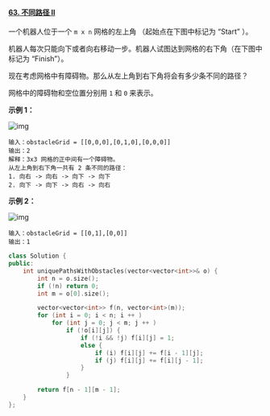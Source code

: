#### [63. 不同路径 II](https://leetcode-cn.com/problems/unique-paths-ii/)

一个机器人位于一个 `m x n` 网格的左上角 （起始点在下图中标记为 “Start” ）。

机器人每次只能向下或者向右移动一步。机器人试图达到网格的右下角（在下图中标记为 “Finish”）。

现在考虑网格中有障碍物。那么从左上角到右下角将会有多少条不同的路径？

网格中的障碍物和空位置分别用 `1` 和 `0` 来表示。

**示例 1：**

![img](https://assets.leetcode.com/uploads/2020/11/04/robot1.jpg)

```
输入：obstacleGrid = [[0,0,0],[0,1,0],[0,0,0]]
输出：2
解释：3x3 网格的正中间有一个障碍物。
从左上角到右下角一共有 2 条不同的路径：
1. 向右 -> 向右 -> 向下 -> 向下
2. 向下 -> 向下 -> 向右 -> 向右
```

**示例 2：**

![img](https://assets.leetcode.com/uploads/2020/11/04/robot2.jpg)

```
输入：obstacleGrid = [[0,1],[0,0]]
输出：1
```

```cpp
class Solution {
public:
    int uniquePathsWithObstacles(vector<vector<int>>& o) {
        int n = o.size();
        if (!n) return 0;
        int m = o[0].size();

        vector<vector<int>> f(n, vector<int>(m));
        for (int i = 0; i < n; i ++ )
            for (int j = 0; j < m; j ++ )
                if (!o[i][j]) {
                    if (!i && !j) f[i][j] = 1;
                    else {
                        if (i) f[i][j] += f[i - 1][j];
                        if (j) f[i][j] += f[i][j - 1];
                    }
                }

        return f[n - 1][m - 1];
    }
};
```
